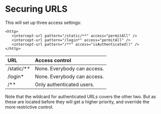 # Securing URLS

This will set up three access settings:

```markup
<http>
   <intercept-url pattern="/static/**" access="permitAll" />
   <intercept-url pattern="/login*" access="permitAll" />
   <intercept-url pattern="/**" access="isAuthenticated()" />
</http>
```

| URL | Access control |
| :--- | :--- |
| /static/\*\* | None. Everybody can access. |
| /login\* | None. Everybody can access. |
| /\*\* | Only authenticated users. |

Note that the wildcard for authenticated URLs covers the other two. But as these are located before they will get a higher priority, and override the more restrictive control.

